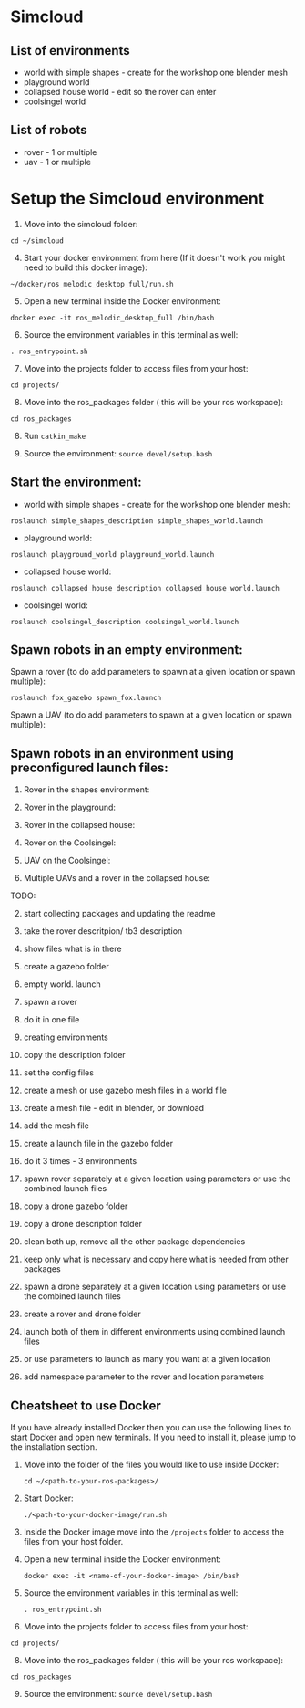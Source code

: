 # Simcloud

## List of environments
* world with simple shapes - create for the workshop one blender mesh
* playground world
* collapsed house world - edit so the rover can enter
* coolsingel world


## List of robots
* rover - 1 or multiple
* uav - 1 or multiple


# Setup the Simcloud environment

1. Move into the simcloud folder:
```
cd ~/simcloud
```

4. Start your docker environment from here (If it doesn't work you might need to build this docker image):
```
~/docker/ros_melodic_desktop_full/run.sh
```

5. Open a new terminal inside the Docker environment:
```
docker exec -it ros_melodic_desktop_full /bin/bash
```

6. Source the environment variables in this terminal as well:
```
. ros_entrypoint.sh
```
7. Move into the projects folder to access files from your host:
```
cd projects/
```

8. Move into the ros_packages folder ( this will be your ros workspace):
```
cd ros_packages
```

8. Run `catkin_make`

9. Source the environment: `source devel/setup.bash`


## Start the environment:
* world with simple shapes - create for the workshop one blender mesh:
```
roslaunch simple_shapes_description simple_shapes_world.launch
```



* playground world:

```
roslaunch playground_world playground_world.launch
```

* collapsed house world:
```
roslaunch collapsed_house_description collapsed_house_world.launch
```


* coolsingel world:
```
roslaunch coolsingel_description coolsingel_world.launch
```



## Spawn robots in an empty environment:

Spawn a rover (to do add parameters to spawn at a given location or spawn multiple):

```
roslaunch fox_gazebo spawn_fox.launch
```

Spawn a UAV (to do add parameters to spawn at a given location or spawn multiple):




## Spawn robots in an environment using preconfigured launch files:

1. Rover in the shapes environment:

2. Rover in the playground:

3. Rover in the collapsed house:

4. Rover on the Coolsingel:

5. UAV on the Coolsingel:

6. Multiple UAVs and a rover in the collapsed house:






TODO:
    
2.  start collecting packages and updating the readme
    
3.  take the rover descritpion/ tb3 description
    
4.  show files what is in there
    
5.  create a gazebo folder
    
6.  empty world. launch
    
7.  spawn a rover
    
8.  do it in one file
    
9.  creating environments
    
10.  copy the description folder
    
11.  set the config files
    
12.  create a mesh or use gazebo mesh files in a world file
    
13.  create a mesh file - edit in blender, or download
    
14.  add the mesh file
    
15.  create a launch file in the gazebo folder
    
16.  do it 3 times - 3 environments
    
17.  spawn rover separately at a given location using parameters or use the combined launch files
    

  

18.  copy a drone gazebo folder
    
19.  copy a drone description folder
    
20.  clean both up, remove all the other package dependencies
    
21.  keep only what is necessary and copy here what is needed from other packages
    
22.  spawn a drone separately at a given location using parameters or use the combined launch files
    

  

23.  create a rover and drone folder
    
24.  launch both of them in different environments using combined launch files
    
25.  or use parameters to launch as many you want at a given location
    
26.  add namespace parameter to the rover and location parameters






## Cheatsheet to use Docker
If you have already installed Docker then you can use the following lines to start Docker and open new terminals. If you need to install it, please jump to the installation section.
1. Move into the folder of the files you would like to use inside Docker: 
	```
	cd ~/<path-to-your-ros-packages>/
	```
2. Start Docker:
	```
	./<path-to-your-docker-image/run.sh 
	```
3. Inside the Docker image move into the `/projects` folder to access the files from your host folder.
	
4. Open a new terminal inside the Docker environment:

	```
	docker exec -it <name-of-your-docker-image> /bin/bash
	```

5. Source the environment variables in this terminal as well:

	```
	. ros_entrypoint.sh
	```
	
7. Move into the projects folder to access files from your host:
```
cd projects/
```

8. Move into the ros_packages folder ( this will be your ros workspace):
```
cd ros_packages
```

9. Source the environment: `source devel/setup.bash`

